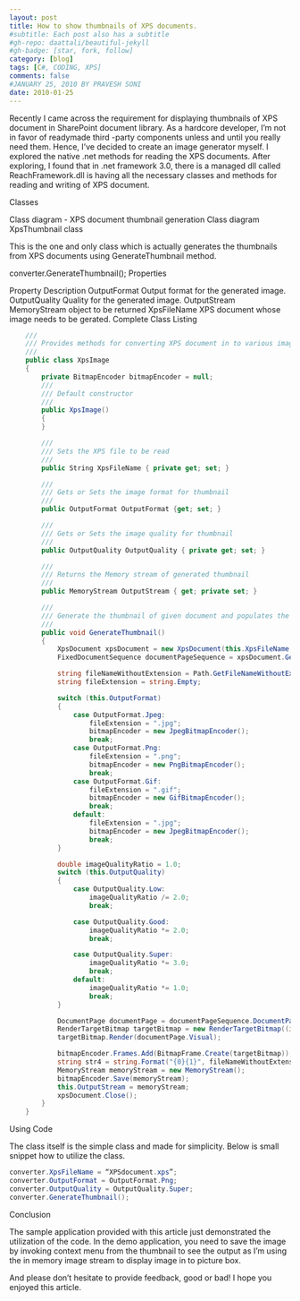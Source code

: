 ```yaml
---
layout: post
title: How to show thumbnails of XPS documents.
#subtitle: Each post also has a subtitle
#gh-repo: daattali/beautiful-jekyll
#gh-badge: [star, fork, follow]
category: [blog]
tags: [C#, CODING, XPS]
comments: false
#JANUARY 25, 2010 BY PRAVESH SONI
date: 2010-01-25
---
```


Recently I came across the requirement for displaying thumbnails of XPS document in SharePoint document library. As a hardcore developer, I’m not in favor of readymade third -party components unless and until you really need them. Hence, I’ve decided to create an image generator myself. I explored the native .net methods for reading the XPS documents. After exploring, I found that in .net framework 3.0, there is a managed dll called ReachFramework.dll is having all the necessary classes and methods for reading and writing of XPS document.

Classes

Class diagram - XPS document thumbnail generation
Class diagram
XpsThumbnail class

This is the one and only class which is actually generates the thumbnails from XPS documents using GenerateThumbnail method.

converter.GenerateThumbnail();
Properties

Property	Description
OutputFormat	Output format for the generated image.
OutputQuality	Quality for the generated image.
OutputStream	MemoryStream object to be returned
XpsFileName	XPS document whose image needs to be gerated.
Complete Class Listing

```csharp
    ///
    /// Provides methods for converting XPS document in to various image format
    ///
    public class XpsImage
    {
        private BitmapEncoder bitmapEncoder = null;
        ///
        /// Default constructor
        ///
        public XpsImage()
        {
        }

        ///
        /// Sets the XPS file to be read
        ///
        public String XpsFileName { private get; set; }

        ///
        /// Gets or Sets the image format for thumbnail
        ///
        public OutputFormat OutputFormat {get; set; }

        ///
        /// Gets or Sets the image quality for thumbnail
        ///
        public OutputQuality OutputQuality { private get; set; }

        ///
        /// Returns the Memory stream of generated thumbnail
        ///
        public MemoryStream OutputStream { get; private set; }

        ///
        /// Generate the thumbnail of given document and populates the ThumbnailStream property
        ///
        public void GenerateThumbnail()
        {
            XpsDocument xpsDocument = new XpsDocument(this.XpsFileName, FileAccess.Read);
            FixedDocumentSequence documentPageSequence = xpsDocument.GetFixedDocumentSequence();

            string fileNameWithoutExtension = Path.GetFileNameWithoutExtension(this.XpsFileName);
            string fileExtension = string.Empty;

            switch (this.OutputFormat)
            {
                case OutputFormat.Jpeg:
                    fileExtension = ".jpg";
                    bitmapEncoder = new JpegBitmapEncoder();
                    break;
                case OutputFormat.Png:
                    fileExtension = ".png";
                    bitmapEncoder = new PngBitmapEncoder();
                    break;
                case OutputFormat.Gif:
                    fileExtension = ".gif";
                    bitmapEncoder = new GifBitmapEncoder();
                    break;
                default:
                    fileExtension = ".jpg";
                    bitmapEncoder = new JpegBitmapEncoder();
                    break;
            }

            double imageQualityRatio = 1.0;
            switch (this.OutputQuality)
            {
                case OutputQuality.Low:
                    imageQualityRatio /= 2.0;
                    break;

                case OutputQuality.Good:
                    imageQualityRatio *= 2.0;
                    break;

                case OutputQuality.Super:
                    imageQualityRatio *= 3.0;
                    break;
                default:
                    imageQualityRatio *= 1.0;
                    break;
            }

            DocumentPage documentPage = documentPageSequence.DocumentPaginator.GetPage(0);
            RenderTargetBitmap targetBitmap = new RenderTargetBitmap((int)(documentPage.Size.Width * imageQualityRatio), (int)(documentPage.Size.Height * imageQualityRatio), 96.0 * imageQualityRatio, 96.0 * imageQualityRatio, PixelFormats.Pbgra32);
            targetBitmap.Render(documentPage.Visual);

            bitmapEncoder.Frames.Add(BitmapFrame.Create(targetBitmap));
            string str4 = string.Format("{0}{1}", fileNameWithoutExtension, fileExtension);
            MemoryStream memoryStream = new MemoryStream();
            bitmapEncoder.Save(memoryStream);
            this.OutputStream = memoryStream;
            xpsDocument.Close();
        }
    }
```
Using Code

The class itself is the simple class and made for simplicity. Below is small snippet how to utilize the class.

```csharp
converter.XpsFileName = “XPSdocument.xps”;
converter.OutputFormat = OutputFormat.Png;
converter.OutputQuality = OutputQuality.Super;
converter.GenerateThumbnail();
``` 
Conclusion

The sample application provided with this article just demonstrated the utilization of the code. In the demo application, you need to save the image by invoking context menu from the thumbnail to see the output as I’m using the in memory image stream to display image in to picture box.

And please don’t hesitate to provide feedback, good or bad! I hope you enjoyed this article.